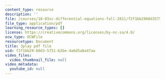 ```yaml
---
content_type: resource
description: ''
file: /courses/18-03sc-differential-equations-fall-2011/f2f1bb2960d35751b2be4a6d5a8a47aa_xWa5_OXI6VM.pdf
file_type: application/pdf
learning_resource_types: []
license: https://creativecommons.org/licenses/by-nc-sa/4.0/
ocw_type: OCWFile
resourcetype: Document
title: 3play pdf file
uid: f2f1bb29-60d3-5751-b2be-4a6d5a8a47aa
video_files:
  video_thumbnail_file: null
video_metadata:
  youtube_id: null
---
```

